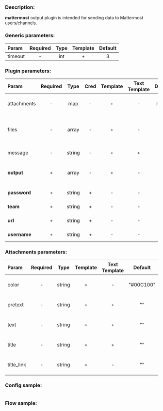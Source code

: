 ### Description:

**mattermost** output plugin is intended for sending data to Mattermost
users/channels.


### Generic parameters:

| Param   | Required | Type | Template | Default |
|:--------|:--------:|:----:|:--------:|:-------:|
| timeout |    -     | int  |    +     |    3    |


### Plugin parameters:

| Param        | Required |  Type  | Cred | Template | Text Template | Default |          Example           | Description                                                                                      |
|:-------------|:--------:|:------:|:----:|:--------:|:-------------:|:-------:|:--------------------------:|:-------------------------------------------------------------------------------------------------|
| attachments  |    -     |  map   |  -   |    +     |       -       |  map[]  |        see example         | [Mattermost Message Attachments](https://docs.mattermost.com/developer/message-attachments.html) |
| files        |    -     | array  |  -   |    +     |       -       |   ""    |      ["data.array0"]       | List of DataItem fields which contains files paths.                                              |
| message      |    -     | string |  -   |    +     |       +       |   ""    |    "Hello, {{.FLOW}}!"     | Message text.                                                                                    |
| **output**   |    +     | array  |  -   |    +     |       -       |   []    |   ["news", "@livelace"]    | List of channels and/or users.                                                                   |
| **password** |    +     | string |  +   |    -     |       -       |   ""    |             ""             | Mattermost password.                                                                             |
| **team**     |    +     | string |  +   |    -     |       -       |   ""    |        "superteam"         | Mattermost team.                                                                                 |
| **url**      |    +     | string |  +   |    -     |       -       |   ""    | "https://host.example.com" | Mattermost URL.                                                                                  |
| **username** |    +     | string |  +   |    -     |       -       |   ""    |             ""             | Mattermost user.                                                                                 |


### Attachments parameters:

| Param      | Required |  Type  | Template | Text Template |  Default  |          Example          | Description                                                                                      |
|:-----------|:--------:|:------:|:--------:|:-------------:|:---------:|:-------------------------:|:-------------------------------------------------------------------------------------------------|
| color      |    -     | string |    +     |       -       | "#00C100" |         "#E40303"         | [Mattermost Message Attachments](https://docs.mattermost.com/developer/message-attachments.html) |
| pretext    |    -     | string |    +     |       +       |    ""     | "Pretext {{.TIMEFORMAT}}" | [Mattermost Message Attachments](https://docs.mattermost.com/developer/message-attachments.html) |
| text       |    -     | string |    +     |       +       |    ""     |    "Hello, {{.FLOW}}!"    | [Mattermost Message Attachments](https://docs.mattermost.com/developer/message-attachments.html) |
| title      |    -     | string |    +     |       +       |    ""     |     "Title {{.UUID}}"     | [Mattermost Message Attachments](https://docs.mattermost.com/developer/message-attachments.html) |
| title_link |    -     | string |    +     |       -       |    ""     |   "https://example.com"   | [Mattermost Message Attachments](https://docs.mattermost.com/developer/message-attachments.html) |


### Config sample:

```toml

```

### Flow sample:

```yaml
```

